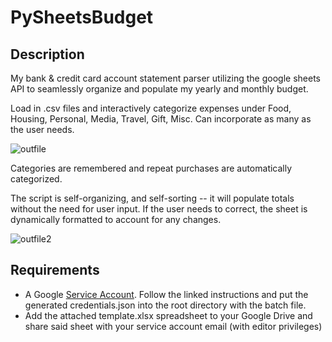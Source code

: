 # PySheetsBudget
## Description
My bank &amp; credit card account statement parser utilizing the google sheets API to seamlessly organize and populate my yearly and monthly budget.

Load in .csv files and interactively categorize expenses under Food, Housing, Personal, Media, Travel, Gift, Misc. Can incorporate as many as the user needs.

![outfile](https://github.com/user-attachments/assets/fd981143-c09e-4436-a33d-bb1056f22480)


Categories are remembered and repeat purchases are automatically categorized.

The script is self-organizing, and self-sorting -- it will populate totals without the need for user input. If the user needs to correct, the sheet is dynamically formatted to account for any changes.

![outfile2](https://github.com/user-attachments/assets/59d23424-06f8-4fd7-bdc6-02befdcfdd7f)

## Requirements
- A Google [Service Account](https://docs.gspread.org/en/latest/oauth2.html#service-account). Follow the linked instructions and put the generated credentials.json into the root directory with the batch file.
- Add the attached template.xlsx spreadsheet to your Google Drive and share said sheet with your service account email (with editor privileges)

